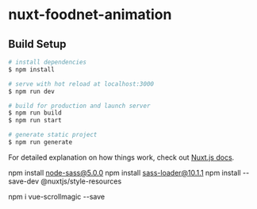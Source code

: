 # nuxt-foodnet-animation

## Build Setup

```bash
# install dependencies
$ npm install

# serve with hot reload at localhost:3000
$ npm run dev

# build for production and launch server
$ npm run build
$ npm run start

# generate static project
$ npm run generate
```

For detailed explanation on how things work, check out [Nuxt.js docs](https://nuxtjs.org).


npm install node-sass@5.0.0
npm install sass-loader@10.1.1
npm install --save-dev @nuxtjs/style-resources

<!-- スクロールマジックインストール -->
npm i vue-scrollmagic --save